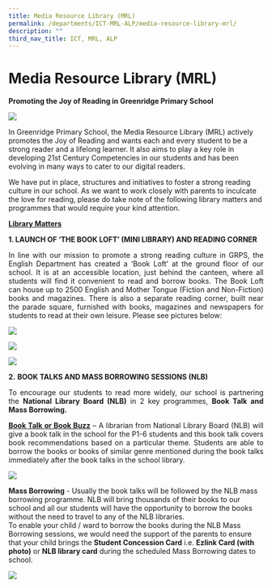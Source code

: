 ```yaml
---
title: Media Resource Library (MRL)
permalink: /departments/ICT-MRL-ALP/media-resource-library-mrl/
description: ""
third_nav_title: ICT, MRL, ALP
---
```

# Media Resource Library (MRL)

**Promoting the Joy of Reading in Greenridge Primary School**

![](/images/Departments/ICT,%20MRL,%20ALP/Media%20Resource%20Library%20(MRL)/MRL1.jpg)

In Greenridge Primary School, the Media Resource Library (MRL) actively promotes the Joy of Reading and wants each and every student to be a strong reader and a lifelong learner. It also aims to play a key role in developing 21st Century Competencies in our students and has been evolving in many ways to cater to our digital readers.  
  
We have put in place, structures and initiatives to foster a strong reading culture in our school. As we want to work closely with parents to inculcate the love for reading, please do take note of the following library matters and programmes that would require your kind attention.  
  
<u><b>Library Matters</b></u>  

**1\. LAUNCH OF ‘THE BOOK LOFT’ (MINI LIBRARY) AND READING CORNER**  

<p style="text-align: justify;">In line with our mission to promote a strong reading culture in GRPS, the English Department has created a ‘Book Loft’ at the ground floor of our school. It is at an accessible location, just behind the canteen, where all students will find it convenient to read and borrow books. The Book Loft can house up to 2500 English and Mother Tongue (Fiction and Non-Fiction) books and magazines. There is also a separate reading corner, built near the parade square, furnished with books, magazines and newspapers for students to read at their own leisure. Please see pictures below:</p>

![](/images/Departments/ICT,%20MRL,%20ALP/Media%20Resource%20Library%20(MRL)/BookLoft.jpg)

![](/images/Departments/ICT,%20MRL,%20ALP/Media%20Resource%20Library%20(MRL)/Insidebookloft.jpg)

![](/images/Departments/ICT,%20MRL,%20ALP/Media%20Resource%20Library%20(MRL)/ReadingCorner.jpg)

**2.** **BOOK TALKS AND MASS BORROWING SESSIONS (NLB)**  

<p style="text-align: justify;">To encourage our students to read more widely, our school is partnering the <b>National Library Board (NLB)</b> in 2 key programmes, <b>Book Talk and Mass Borrowing.</b></p>

<p style="text-align: justify;"><b><u>Book Talk or Book Buzz</u></b> – A librarian from National Library Board (NLB) will give a book talk in the school for the P1-6 students and this book talk covers book recommendations based on a particular theme. Students are able to borrow the books or books of similar genre mentioned during the book talks immediately after the book talks in the school library.</p>

![](/images/Departments/ICT,%20MRL,%20ALP/Media%20Resource%20Library%20(MRL)/BookTalk.jpg)

**Mass Borrowing** \- Usually the book talks will be followed by the NLB mass borrowing programme. NLB will bring thousands of their books to our school and all our students will have the opportunity to borrow the books without the need to travel to any of the NLB libraries.  
To enable your child / ward to borrow the books during the NLB Mass Borrowing sessions, we would need the support of the parents to ensure that your child brings the **Student Concession Card** i.e. **Ezlink Card (with photo)** or **NLB library card** during the scheduled Mass Borrowing dates to school.

![](/images/Departments/ICT,%20MRL,%20ALP/Media%20Resource%20Library%20(MRL)/MassBorrowing.jpg)
